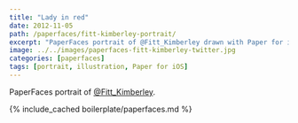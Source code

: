 ```yaml
---
title: "Lady in red"
date: 2012-11-05
path: /paperfaces/fitt-kimberley-portrait/
excerpt: "PaperFaces portrait of @Fitt_Kimberley drawn with Paper for iOS on an iPad."
image: ../../images/paperfaces-fitt-kimberley-twitter.jpg
categories: [paperfaces]
tags: [portrait, illustration, Paper for iOS]
---
```


PaperFaces portrait of [@Fitt_Kimberley](https://twitter.com/Fitt_Kimberley).

{% include_cached boilerplate/paperfaces.md %}
